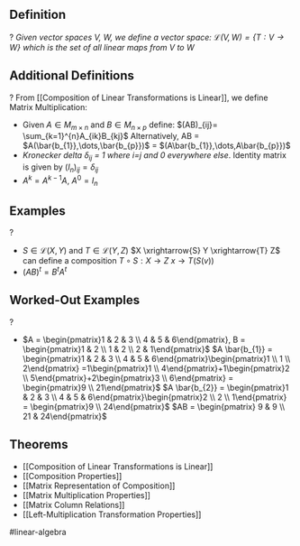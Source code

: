 
## Definition
?
*Given vector spaces V, W, we define a vector space:
$\mathcal{L}(V,W)=\{ T: V \to W \}$* *which is the set of all linear maps from V to W*
<!--SR:!2025-09-02,14,290-->

## Additional Definitions
?
From [[Composition of Linear Transformations is Linear]], we define Matrix Multiplication:
- Given $A \in M_{m \times n}$ and $B \in M_{n \times p}$ define:
	$(AB)_{ij}= \sum_{k=1}^{n}A_{ik}B_{kj}$
	Alternatively,
	AB = $A(\bar{b_{1}},\dots,\bar{b_{p}})$ = $(A\bar{b_{1}},\dots,A\bar{b_{p}})$
- *Kronecker delta $\delta_{ij}$ = 1 where i=j and 0 everywhere else*. Identity matrix is given by $(I_{n})_{ij} = \delta_{ij}$
- $A^k = A^{k-1}A$, $A^0=I_{n}$
<!--SR:!2025-08-28,9,250-->

## Examples
?
- $S \in \mathcal{L}(X, Y)$ and $T \in \mathcal{L}(Y, Z)$
	$X \xrightarrow{S} Y \xrightarrow{T} Z$ can define a composition
	$T\circ S: X \to Z$
	$x \to T(S(v))$
- $(AB)^t = B^tA^t$
<!--SR:!2025-08-29,10,270-->

## Worked-Out Examples
?
- $A = \begin{pmatrix}1 & 2 & 3 \\ 4 & 5 & 6\end{pmatrix}, B = \begin{pmatrix}1 & 2 \\ 1 & 2 \\ 2 & 1\end{pmatrix}$
  $A \bar{b_{1}} = \begin{pmatrix}1 & 2 & 3 \\ 4 & 5 & 6\end{pmatrix}\begin{pmatrix}1 \\ 1 \\ 2\end{pmatrix} =1\begin{pmatrix}1 \\ 4\end{pmatrix}+1\begin{pmatrix}2 \\ 5\end{pmatrix}+2\begin{pmatrix}3 \\ 6\end{pmatrix} = \begin{pmatrix}9 \\ 21\end{pmatrix}$
  $A \bar{b_{2}} = \begin{pmatrix}1 & 2 & 3 \\ 4 & 5 & 6\end{pmatrix}\begin{pmatrix}2 \\ 2 \\ 1\end{pmatrix} = \begin{pmatrix}9 \\ 24\end{pmatrix}$
  $AB = \begin{pmatrix} 9 & 9 \\ 21 & 24\end{pmatrix}$
## Theorems
- [[Composition of Linear Transformations is Linear]]
- [[Composition Properties]]
- [[Matrix Representation of Composition]]
- [[Matrix  Multiplication Properties]]
- [[Matrix Column Relations]]
- [[Left-Multiplication Transformation Properties]]
<!--SR:!2025-09-03,15,290-->


#linear-algebra
